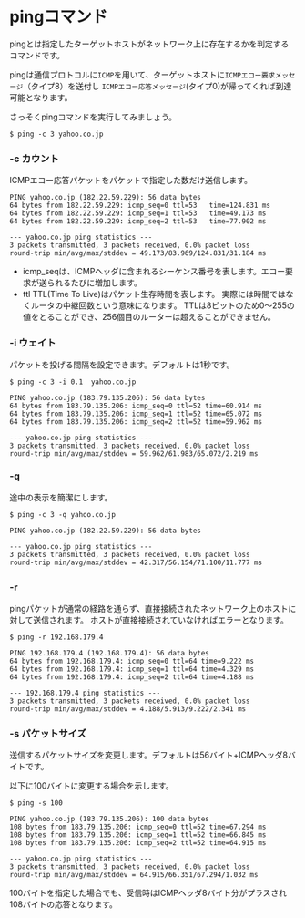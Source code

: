# pingコマンド

pingとは指定したターゲットホストがネットワーク上に存在するかを判定するコマンドです。  

pingは通信プロトコルに`ICMP`を用いて、ターゲットホストに`ICMPエコー要求メッセージ`（タイプ8）を送付し   `ICMPエコー応答メッセージ`(タイプ0)が帰ってくれば到達可能となります。

さっそくpingコマンドを実行してみましょう。  

```
$ ping -c 3 yahoo.co.jp
```

### -c カウント

ICMPエコー応答パケットをパケットで指定した数だけ送信します。

```
PING yahoo.co.jp (182.22.59.229): 56 data bytes  
64 bytes from 182.22.59.229: icmp_seq=0 ttl=53   time=124.831 ms
64 bytes from 182.22.59.229: icmp_seq=1 ttl=53   time=49.173 ms
64 bytes from 182.22.59.229: icmp_seq=2 ttl=53   time=77.902 ms

--- yahoo.co.jp ping statistics ---
3 packets transmitted, 3 packets received, 0.0% packet loss
round-trip min/avg/max/stddev = 49.173/83.969/124.831/31.184 ms
```

- icmp_seqは、ICMPヘッダに含まれるシーケンス番号を表します。エコー要求が送られるたびに増加します。  
- ttl TTL(Time To Live)はパケット生存時間を表します。 実際には時間ではなくルータの中継回数という意味になります。  TTLは8ビットのため0〜255の値をとることができ、256個目のルーターは超えることができません。


### -i ウェイト  

パケットを投げる間隔を設定できます。デフォルトは1秒です。

```
$ ping -c 3 -i 0.1  yahoo.co.jp
```

```
PING yahoo.co.jp (183.79.135.206): 56 data bytes
64 bytes from 183.79.135.206: icmp_seq=0 ttl=52 time=60.914 ms
64 bytes from 183.79.135.206: icmp_seq=1 ttl=52 time=65.072 ms
64 bytes from 183.79.135.206: icmp_seq=2 ttl=52 time=59.962 ms

--- yahoo.co.jp ping statistics ---
3 packets transmitted, 3 packets received, 0.0% packet loss
round-trip min/avg/max/stddev = 59.962/61.983/65.072/2.219 ms
```

### -q

途中の表示を簡潔にします。

```
$ ping -c 3 -q yahoo.co.jp
```

```
PING yahoo.co.jp (182.22.59.229): 56 data bytes

--- yahoo.co.jp ping statistics ---
3 packets transmitted, 3 packets received, 0.0% packet loss
round-trip min/avg/max/stddev = 42.317/56.154/71.100/11.777 ms
```

### -r　

pingパケットが通常の経路を通らず、直接接続されたネットワーク上のホストに対して送信されます。
ホストが直接接続されていなければエラーとなります。

```
$ ping -r 192.168.179.4
```

```
PING 192.168.179.4 (192.168.179.4): 56 data bytes
64 bytes from 192.168.179.4: icmp_seq=0 ttl=64 time=9.222 ms
64 bytes from 192.168.179.4: icmp_seq=1 ttl=64 time=4.329 ms
64 bytes from 192.168.179.4: icmp_seq=2 ttl=64 time=4.188 ms

--- 192.168.179.4 ping statistics ---
3 packets transmitted, 3 packets received, 0.0% packet loss
round-trip min/avg/max/stddev = 4.188/5.913/9.222/2.341 ms
```

### -s パケットサイズ

送信するパケットサイズを変更します。デフォルトは56バイト+ICMPヘッダ8バイトです。

以下に100バイトに変更する場合を示します。

```
$ ping -s 100
```

```
PING yahoo.co.jp (183.79.135.206): 100 data bytes
108 bytes from 183.79.135.206: icmp_seq=0 ttl=52 time=67.294 ms
108 bytes from 183.79.135.206: icmp_seq=1 ttl=52 time=66.845 ms
108 bytes from 183.79.135.206: icmp_seq=2 ttl=52 time=64.915 ms

--- yahoo.co.jp ping statistics ---
3 packets transmitted, 3 packets received, 0.0% packet loss
round-trip min/avg/max/stddev = 64.915/66.351/67.294/1.032 ms
```

100バイトを指定した場合でも、受信時はICMPヘッダ8バイト分がプラスされ108バイトの応答となります。  
